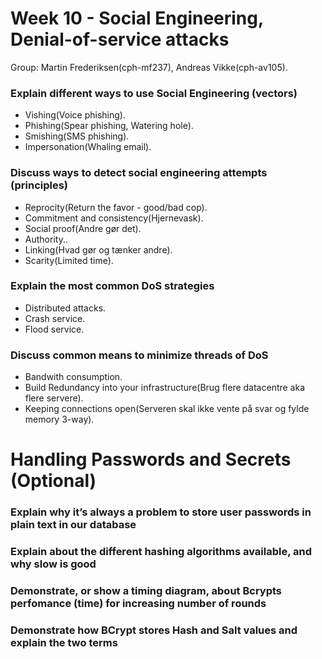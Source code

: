 # Week 10 - Social Engineering, Denial-of-service attacks
Group: Martin Frederiksen(cph-mf237), Andreas Vikke(cph-av105).

### Explain different ways to use Social Engineering (vectors)
* Vishing(Voice phishing).
* Phishing(Spear phishing, Watering hole).
* Smishing(SMS phishing).
* Impersonation(Whaling email).


### Discuss ways to detect social engineering attempts (principles)
* Reprocity(Return the favor - good/bad cop).
* Commitment and consistency(Hjernevask).
* Social proof(Andre gør det).
* Authority..
* Linking(Hvad gør og tænker andre).
* Scarity(Limited time).


### Explain the most common DoS strategies
* Distributed attacks.
* Crash service.
* Flood service.


### Discuss common means to minimize threads of DoS
* Bandwith consumption.
* Build Redundancy into your infrastructure(Brug flere datacentre aka flere servere).
* Keeping connections open(Serveren skal ikke vente på svar og fylde memory 3-way).


# Handling Passwords and Secrets (Optional)
### Explain why it’s always a problem to store user passwords in plain text in our database
### Explain about the different hashing algorithms available, and why slow is good
### Demonstrate, or show a timing diagram, about Bcrypts perfomance (time) for increasing number of rounds
### Demonstrate how BCrypt stores Hash and Salt values and explain the two terms
